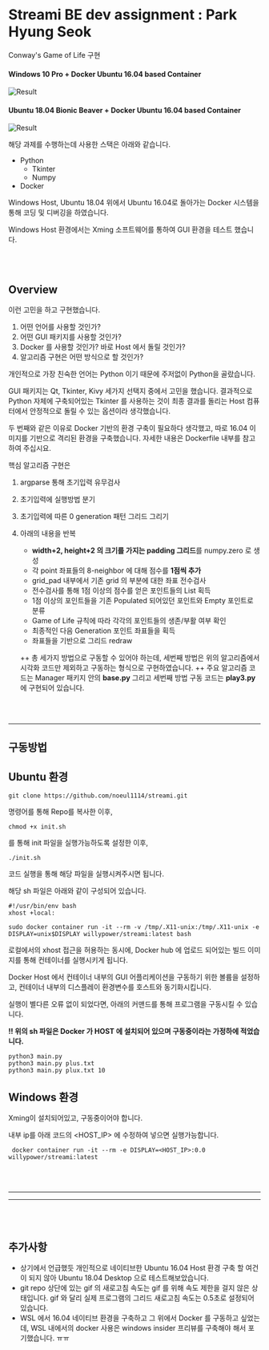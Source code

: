 # Streami BE dev assignment : Park Hyung Seok
Conway's Game of Life 구현

#### Windows 10 Pro + Docker Ubuntu 16.04 based Container
![Result](https://media.giphy.com/media/lS21FOMtJqrN2smc47/giphy.gif)
<br>

#### Ubuntu 18.04 Bionic Beaver + Docker Ubuntu 16.04 based Container
![Result](https://media.giphy.com/media/Qy2sMWHkPHgGAwpFzl/giphy.gif)


해당 과제를 수행하는데 사용한 스택은 아래와 같습니다.

- Python
    - Tkinter
    - Numpy
- Docker


Windows Host, Ubuntu 18.04 위에서 Ubuntu 16.04로 돌아가는 Docker 시스템을 통해 코딩 및 디버깅을 하였습니다.

Windows Host 환경에서는 Xming 소프트웨어를 통하여 GUI 환경을 테스트 했습니다.

<br>
<br>

Overview
---------

이런 고민을 하고 구현했습니다.

1. 어떤 언어를 사용할 것인가?
2. 어떤 GUI 패키지를 사용할 것인가?
3. Docker 를 사용할 것인가? 바로 Host 에서 돌릴 것인가?
4. 알고리즘 구현은 어떤 방식으로 할 것인가?

개인적으로 가장 친숙한 언어는 Python 이기 때문에 주저없이 Python을 골랐습니다.

GUI 패키지는 Qt, Tkinter, Kivy 세가지 선택지 중에서 고민을 했습니다. 결과적으로 Python 자체에 구축되어있는 Tkinter 를 사용하는 것이 
최종 결과를 돌리는 Host 컴퓨터에서 안정적으로  돌릴 수 있는 옵션이라 생각했습니다.

두 번째와 같은 이유로 Docker 기반의 환경 구축이 필요하다 생각했고, 따로 16.04 이미지를 기반으로 격리된 환경을 구축했습니다. 자세한 내용은 
Dockerfile 내부를 참고하여 주십시요.

핵심 알고리즘 구현은 
1. argparse 통해 초기입력 유무검사

2. 초기입력에 실행방법 분기

3. 초기입력에 따른 0 generation 패턴 그리드 그리기

4. 아래의 내용을 반복
   - **width+2, height+2 의 크기를 가지는 padding 그리드**를 numpy.zero 로 생성
   - 각 point 좌표들의 8-neighbor 에 대해 점수를 **1점씩 추가**
   - grid_pad 내부에서 기존 grid 의 부분에 대한 좌표 전수검사
   - 전수검사를 통해 1점 이상의 점수를 얻은 포인트들의 List 획득
   - 1점 이상의 포인트들을 기존 Populated 되어있던 포인트와 Empty 포인트로 분류
   - Game of Life 규칙에 따라 각각의 포인트들의 생존/부활 여부 확인
   - 최종적인 다음 Generation 포인트 좌표들을 획득
   - 좌표들을 기반으로 그리드 redraw
   
   ++ 총 세가지 방법으로 구동할 수 있어야 하는데, 세번째 방법은 위의 알고리즘에서 시각화 코드만 제외하고 구동하는 형식으로 구현하였습니다.
   ++ 주요 알고리즘 코드는 Manager 패키지 안의 **base.py** 그리고 세번째 방법 구동 코드는 **play3.py** 에 구현되어 있습니다.
   
<br>
<br>

<hr>

## 구동방법

Ubuntu 환경
---

```
git clone https://github.com/noeul1114/streami.git
```
명령어를 통해 Repo를 복사한 이후, 
<br>

```
chmod +x init.sh
```

를 통해 init 파일을 실행가능하도록 설정한 이후, <br>

```
./init.sh
```
 코드 실행을 통해 해당 파일을 실행시켜주시면 됩니다.
 
 해당 sh 파일은 아래와 같이 구성되어 있습니다.
 
```
#!/usr/bin/env bash
xhost +local:

sudo docker container run -it --rm -v /tmp/.X11-unix:/tmp/.X11-unix -e DISPLAY=unix$DISPLAY willypower/streami:latest bash
```
로컬에서의 xhost 접근을 허용하는 동시에, Docker hub 에 업로드 되어있는 빌드 이미지를 통해 컨테이너를 실행시키게 됩니다.

Docker Host 에서 컨테이너 내부의 GUI 어플리케이션을 구동하기 위한 볼륨을 설정하고, 컨테이너 내부의 디스플레이 환경변수를 호스트와 동기화시킵니다.

실행이 별다른 오류 없이 되었다면, 아래의 커맨드를 통해 프로그램을 구동시킬 수 있습니다.

**!! 위의 sh 파일은 Docker 가 HOST 에 설치되어 있으며 구동중이라는 가정하에 적었습니다.**

```
python3 main.py
python3 main.py plus.txt
python3 main.py plux.txt 10
``` 


Windows 환경
---


Xming이 설치되어있고, 구동중이어야 합니다.

내부 ip를 아래 코드의 <HOST_IP> 에 수정하여 넣으면 실행가능합니다.

```
 docker container run -it --rm -e DISPLAY=<HOST_IP>:0.0 willypower/streami:latest
```
<br>
<br>
<hr>
<hr>
<br>
<br>

추가사항
---

- 상기에서 언급했듯 개인적으로 네이티브한 Ubuntu 16.04 Host 환경 구축 할 여건이 되지 않아 Ubuntu 18.04 Desktop 으로 테스트해보았습니다.
- git repo 상단에 있는 gif 의 새로고침 속도는 gif 를 위해 속도 제한을 걸지 않은 상태입니다. gif 와 달리 실제 프로그램의 그리드 새로고침 속도는 0.5초로 설정되어 있습니다.
- WSL 에서 16.04 네이티브 환경을 구축하고 그 위에서 Docker 를 구동하고 싶었는데, WSL 내에서의 docker 사용은 windows insider 프리뷰를 구축해야 해서 포기했습니다. ㅠㅠ